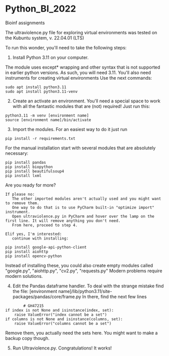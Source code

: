 # Python_BI_2022
Bioinf assignments

The ultraviolence.py file for exploring virtual environments was tested on the Kubuntu system, v. 22.04.01 (LTS)

To run this wonder, you'll need to take the following steps:

1. Install Python 3.11 on your computer.

The module uses except* wrapping and other syntax that is not supported in earlier python versions. As such, you will need 3.11.
You'll also need instruments for creating virtual environments
Use the next commands:

```
sudo apt install python3.11
sudo apt install python3.11-venv
```

2. Create an activate an environment.
You'll need a special space to work with all the fantastic modules that are (not) required!
Just run this:

```
python3.11 -m venv [environment name]
source [environment name]/bin/activate
```

3. Import the modules.
For an easiest way to do it just run
```
pip install -r requirements.txt
```
For the manual installation start with several modules that are absolutely necessary:

```
pip install pandas
pip install biopython
pip install beautifulsoup4
pip install lxml
```
 
Are you ready for more?

    If please no:
       The other imported modules aren't actually used and you might want to remove them.
       One way to do that is to use PyCharm built-in "optimize import" instrument.
       Open ultraviolence.py in PyCharm and hover over the lamp on the first line. It will remove anything you don't need.
       From here, proceed to step 4.
       
    Elif yes, I'm interested:
       continue with installing:

```
pip install google-api-python-client
pip install aiohttp
pip install opencv-python
```
Instead of installing these, you could also create empty modules called "google.py", "aiohttp.py", "cv2.py", "requests.py"
Modern problems require modern solutions.

4. Edit the Pandas dataframe handler.
To deal with the strange mistake find the file:
[environment name]/lib/python3.11/site-packages/pandas/core/frame.py
In there, find the next few lines
```
        # GH47215
if index is not None and isinstance(index, set):
    raise ValueError("index cannot be a set")
if columns is not None and isinstance(columns, set):
    raise ValueError("columns cannot be a set")
```
Remove them, you actually need the sets here.
You might want to make a backup copy though.

5. Run Ultraviolence.py.
Congratulations! It works!

